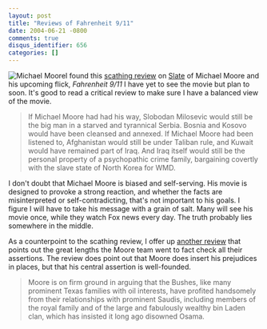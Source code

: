 ```yaml
---
layout: post
title: "Reviews of Fahrenheit 9/11"
date: 2004-06-21 -0800
comments: true
disqus_identifier: 656
categories: []
---
```

![Michael Moore](/images/MichaelMoore.jpg)I found this [scathing
review](http://slate.msn.com/id/2102723/fr/rss/) on
[Slate](http://www.slate.com/) of Michael Moore and his upcoming flick,
*Fahrenheit 9/11* I have yet to see the movie but plan to soon. It's
good to read a critical review to make sure I have a balanced view of
the movie.

> If Michael Moore had had his way, Slobodan Milosevic would still be
> the big man in a starved and tyrannical Serbia. Bosnia and Kosovo
> would have been cleansed and annexed. If Michael Moore had been
> listened to, Afghanistan would still be under Taliban rule, and Kuwait
> would have remained part of Iraq. And Iraq itself would still be the
> personal property of a psychopathic crime family, bargaining covertly
> with the slave state of North Korea for WMD.

I don't doubt that Michael Moore is biased and self-serving. His movie
is designed to provoke a strong reaction, and whether the facts are
misinterpreted or self-contradicting, that's not important to his goals.
I figure I will have to take his message with a grain of salt. Many will
see his movie once, while they watch Fox news every day. The truth
probably lies somewhere in the middle.

As a counterpoint to the scathing review, I offer up [another
review](http://metromix.chicagotribune.com/movies/mmx-0406200376jun20,0,5152811.story?coll=mmx-movies_heds)
that points out the great lengths the Moore team went to fact check all
their assertions. The review does point out that Moore does insert his
prejudices in places, but that his central assertion is well-founded.

> Moore is on firm ground in arguing that the Bushes, like many
> prominent Texas families with oil interests, have profited handsomely
> from their relationships with prominent Saudis, including members of
> the royal family and of the large and fabulously wealthy bin Laden
> clan, which has insisted it long ago disowned Osama.


